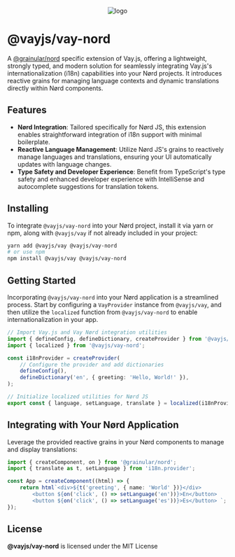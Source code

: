 <!-- @format -->

<p align="center">
    <img src="https://repository-images.githubusercontent.com/381157985/05895345-3bd0-4776-adf9-a74602953480" alt="logo"/>
</p>

# @vayjs/vay-nord

A [@grainular/nord](https://nordjs.dev) specific extension of Vay.js, offering a lightweight, strongly typed, and modern solution for seamlessly integrating Vay.js's internationalization (i18n) capabilities into your Nørd projects. It introduces reactive grains for managing language contexts and dynamic translations directly within Nørd components.

## Features

- **Nørd Integration**: Tailored specifically for Nørd JS, this extension enables straightforward integration of i18n support with minimal boilerplate.
- **Reactive Language Management**: Utilize Nørd JS's grains to reactively manage languages and translations, ensuring your UI automatically updates with language changes.
- **Type Safety and Developer Experience**: Benefit from TypeScript's type safety and enhanced developer experience with IntelliSense and autocomplete suggestions for translation tokens.

## Installing

To integrate `@vayjs/vay-nord` into your Nørd project, install it via yarn or npm, along with `@vayjs/vay` if not already included in your project:

```sh
yarn add @vayjs/vay @vayjs/vay-nord
# or use npm
npm install @vayjs/vay @vayjs/vay-nord

```

## Getting Started

Incorporating `@vayjs/vay-nord` into your Nørd application is a streamlined process. Start by configuring a `VayProvider` instance from `@vayjs/vay`, and then utilize the `localized` function from `@vayjs/vay-nord` to enable internationalization in your app.

```ts
// Import Vay.js and Vay Nørd integration utilities
import { defineConfig, defineDictionary, createProvider } from '@vayjs/vay';
import { localized } from '@vayjs/vay-nord';

const i18nProvider = createProvider(
    // Configure the provider and add dictionaries
    defineConfig(),
    defineDictionary('en', { greeting: 'Hello, World!' }),
);

// Initialize localized utilities for Nørd JS
export const { language, setLanguage, translate } = localized(i18nProvider);
```

## Integrating with Your Nørd Application

Leverage the provided reactive grains in your Nørd components to manage and display translations:

```ts
import { createComponent, on } from '@grainular/nord';
import { translate as t, setLanguage } from 'i18n.provider';

const App = createComponent((html) => {
    return html`<div>${t('greeting', { name: 'World' })}</div>
        <button ${on('click', () => setLanguage('en'))}>En</button>
        <button ${on('click', () => setLanguage('es'))}>Es</button> `;
});
```

## License

**@vayjs/vay-nord** is licensed under the MIT License
